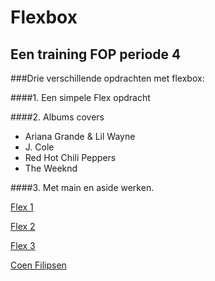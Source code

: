 # Flexbox
## Een training FOP periode 4

###Drie verschillende opdrachten met flexbox:

####1. Een simpele Flex opdracht

####2. Albums covers
* Ariana Grande & Lil Wayne
* J. Cole
* Red Hot Chili Peppers
* The Weeknd

####3. Met main en aside werken.

[Flex 1](http://21592.hosts.ma-cloud.nl/Bewijzenmap/periode4/fop/fl3xb0x_album/flex1/index.html)

[Flex 2](http://21592.hosts.ma-cloud.nl/Bewijzenmap/periode4/fop/fl3xb0x_album/flex2/index.html)

[Flex 3](http://21592.hosts.ma-cloud.nl/Bewijzenmap/periode4/fop/fl3xb0x_album/flex3/index.html)

[Coen Filipsen](https://twitter.com/Coenieee)
